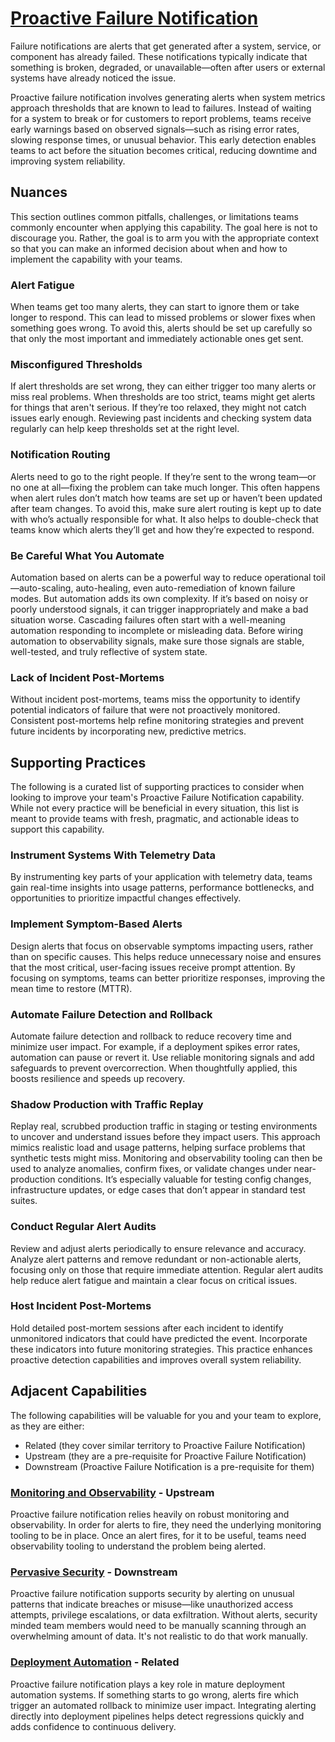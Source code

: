 # [Proactive Failure Notification](https://dora.dev/capabilities/proactive-failure-notification/)

Failure notifications are alerts that get generated after a system, service, or component has already failed. These notifications typically indicate that something is broken, degraded, or unavailable—often after users or external systems have already noticed the issue.

Proactive failure notification involves generating alerts when system metrics approach thresholds that are known to lead to failures. Instead of waiting for a system to break or for customers to report problems, teams receive early warnings based on observed signals—such as rising error rates, slowing response times, or unusual behavior. This early detection enables teams to act before the situation becomes critical, reducing downtime and improving system reliability.

## Nuances

This section outlines common pitfalls, challenges, or limitations teams commonly encounter when applying this capability. The goal here is not to discourage you. Rather, the goal is to arm you with the appropriate context so that you can make an informed decision about when and how to implement the capability with your teams.

### Alert Fatigue

When teams get too many alerts, they can start to ignore them or take longer to respond. This can lead to missed problems or slower fixes when something goes wrong. To avoid this, alerts should be set up carefully so that only the most important and immediately actionable ones get sent.

### Misconfigured Thresholds

If alert thresholds are set wrong, they can either trigger too many alerts or miss real problems. When thresholds are too strict, teams might get alerts for things that aren't serious. If they’re too relaxed, they might not catch issues early enough. Reviewing past incidents and checking system data regularly can help keep thresholds set at the right level.

### Notification Routing

Alerts need to go to the right people. If they’re sent to the wrong team—or no one at all—fixing the problem can take much longer. This often happens when alert rules don’t match how teams are set up or haven’t been updated after team changes. To avoid this, make sure alert routing is kept up to date with who’s actually responsible for what. It also helps to double-check that teams know which alerts they’ll get and how they’re expected to respond.

### Be Careful What You Automate

Automation based on alerts can be a powerful way to reduce operational toil—auto-scaling, auto-healing, even auto-remediation of known failure modes. But automation adds its own complexity. If it’s based on noisy or poorly understood signals, it can trigger inappropriately and make a bad situation worse. Cascading failures often start with a well-meaning automation responding to incomplete or misleading data. Before wiring automation to observability signals, make sure those signals are stable, well-tested, and truly reflective of system state.

### Lack of Incident Post-Mortems

Without incident post-mortems, teams miss the opportunity to identify potential indicators of failure that were not proactively monitored. Consistent post-mortems help refine monitoring strategies and prevent future incidents by incorporating new, predictive metrics.

## Supporting Practices

The following is a curated list of supporting practices to consider when looking to improve your team's Proactive Failure Notification capability. While not every practice will be beneficial in every situation, this list is meant to provide teams with fresh, pragmatic, and actionable ideas to support this capability.

### Instrument Systems With Telemetry Data

By instrumenting key parts of your application with telemetry data, teams gain real-time insights into usage patterns, performance bottlenecks, and opportunities to prioritize impactful changes effectively.

### Implement Symptom-Based Alerts

Design alerts that focus on observable symptoms impacting users, rather than on specific causes. This helps reduce unnecessary noise and ensures that the most critical, user-facing issues receive prompt attention. By focusing on symptoms, teams can better prioritize responses, improving the mean time to restore (MTTR).

### Automate Failure Detection and Rollback

Automate failure detection and rollback to reduce recovery time and minimize user impact. For example, if a deployment spikes error rates, automation can pause or revert it. Use reliable monitoring signals and add safeguards to prevent overcorrection. When thoughtfully applied, this boosts resilience and speeds up recovery.

### Shadow Production with Traffic Replay

Replay real, scrubbed production traffic in staging or testing environments to uncover and understand issues before they impact users. This approach mimics realistic load and usage patterns, helping surface problems that synthetic tests might miss. Monitoring and observability tooling can then be used to analyze anomalies, confirm fixes, or validate changes under near-production conditions. It’s especially valuable for testing config changes, infrastructure updates, or edge cases that don’t appear in standard test suites.

### Conduct Regular Alert Audits

Review and adjust alerts periodically to ensure relevance and accuracy. Analyze alert patterns and remove redundant or non-actionable alerts, focusing only on those that require immediate attention. Regular alert audits help reduce alert fatigue and maintain a clear focus on critical issues.

### Host Incident Post-Mortems

Hold detailed post-mortem sessions after each incident to identify unmonitored indicators that could have predicted the event. Incorporate these indicators into future monitoring strategies. This practice enhances proactive detection capabilities and improves overall system reliability.

## Adjacent Capabilities

The following capabilities will be valuable for you and your team to explore, as they are either:

- Related (they cover similar territory to Proactive Failure Notification)
- Upstream (they are a pre-requisite for Proactive Failure Notification)
- Downstream (Proactive Failure Notification is a pre-requisite for them)

### [Monitoring and Observability](https://dora.dev/capabilities/monitoring-and-observability/) - Upstream

Proactive failure notification relies heavily on robust monitoring and observability. In order for alerts to fire, they need the underlying monitoring tooling to be in place. Once an alert fires, for it to be useful, teams need observability tooling to understand the problem being alerted.

### [Pervasive Security](/capabilities/pervasive-security.md) - Downstream

Proactive failure notification supports security by alerting on unusual patterns that indicate breaches or misuse—like unauthorized access attempts, privilege escalations, or data exfiltration. Without alerts, security minded team members would need to be manually scanning through an overwhelming amount of data. It's not realistic to do that work manually.

### [Deployment Automation](/capabilities/deployment-automation.md) - Related

Proactive failure notification plays a key role in mature deployment automation systems. If something starts to go wrong, alerts fire which trigger an automated rollback to minimize user impact. Integrating alerting directly into deployment pipelines helps detect regressions quickly and adds confidence to continuous delivery.
